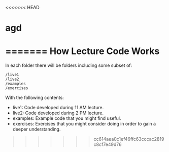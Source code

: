 <<<<<<< HEAD
# agd
=======
How Lecture Code Works
======

In each folder there will be folders including some subset of:

	/live1
	/live2
	/examples
	/exercises

With the following contents:
 - live1: Code developed during 11 AM lecture.
 - live2: Code developed during 2 PM lecture.
 - examples: Example code that you might find useful.
 - exercises: Exercises that you might consider doing in order to gain a deeper understanding.



>>>>>>> cc614aea0c1ef46ffc63cccac2819c8cf7e49d76
